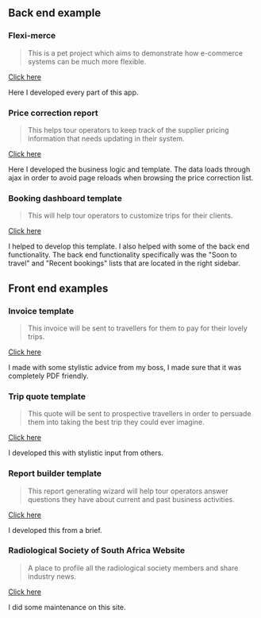 

## Back end example 

### Flexi-merce
> This is a pet project which aims to demonstrate how e-commerce systems can be much more flexible.

<a href="https://github.com/ivan006/Flexi-merce-SQL-DB-Production">Click here</a>

Here I developed every part of this app.


### Price correction report
> This helps tour operators to keep track of the supplier pricing information that needs updating in their system.

<a href="price-correction-report/">Click here</a>

Here I developed the business logic and template. The data loads through ajax in order to avoid page reloads when browsing the price correction list.

### Booking dashboard template
> This will help tour operators to customize trips for their clients.

<a href="booking-dashboard-template/">Click here</a>

I helped to develop this template. I also helped with some of the back end functionality. The back end functionality specifically was the "Soon to travel" and  "Recent bookings" lists that are located in the right sidebar.

## Front end examples

### Invoice template
> This invoice will be sent to travellers for them to pay for their lovely trips.

<a href="invoice-template/">Click here</a>

I made with some stylistic advice from my boss, I made sure that it was completely PDF friendly.

### Trip quote template
> This quote will be sent to prospective travellers in order to persuade them into taking the best trip they could ever imagine.

<a href="quote-template/">Click here</a>

I developed this with stylistic input from others.

### Report builder template
> This report generating wizard will help tour operators answer questions they have about current and past business activities.

<a href="report-builder/">Click here</a>

I developed this from a brief.

### Radiological Society of South Africa Website
> A place to profile all the radiological society members and share industry news.

<a href="https://rssa.co.za/">Click here</a>

I did some maintenance on this site.
